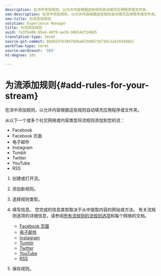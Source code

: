 ```yaml
---
description: 在流中添加规则，以允许内容根据这些规则自动填充应用程序或文件夹。
seo-description: 在流中添加规则，以允许内容根据这些规则自动填充应用程序或文件夹。
seo-title: 为流添加规则
solution: Experience Manager
title: 为流添加规则
uuid: 7a3fb400-95e4-49f9-ae39-90654df14665
translation-type: tm+mt
source-git-commit: 8bdb537b38d78dba033d6671b710c2a61934d6b2
workflow-type: tm+mt
source-wordcount: '163'
ht-degree: 10%

---
```



# 为流添加规则{#add-rules-for-your-stream}

在流中添加规则，以允许内容根据这些规则自动填充应用程序或文件夹。

从以下一个或多个社交网络或内容类型将流规则添加到您的流：

* Facebook
* Facebook 页面
* 电子邮件
* Instagram
* Tumblr
* Twitter
* YouTube
* RSS

1. 创建或打开流。
1. 添加新规则。
1. 选择规则类型。
1. 填写信息。 您完成的信息类型取决于从中提取内容的网站或方法。 有关流规则选项的详细信息，请参阅[所有流规则的流规则选项](../c-streams/c-stream-rule-options-for-all-stream-rules.md#c_stream_rule_options_for_all_stream_rules)和每个网络的文档。

   * [Facebook 页面](../c-streams/c-facebook-page-rules.md#c_facebook_page_rules)
   * [电子邮件](../c-streams/c-email-rules.md#c_email_rules)
   * [Instagram](../c-streams/c-instagram-rules.md#c_instagram_rules)
   * [Tumblr](../c-streams/c-tumblr-rules.md#c_tumblr_rules)
   * [Twitter](../c-streams/c-twitter-rules.md#c_twitter_rules)
   * [YouTube](../c-streams/c-youtube-rules/c-youtube-rules.md#c_youtube_rules)
   * [RSS](../c-streams/c-rss-rules-streams.md#c_rss_rules_streams)

1. 保存规则。

